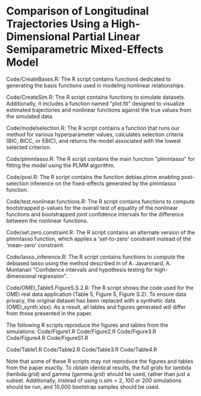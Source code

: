 # Comparison of Longitudinal Trajectories Using a High-Dimensional Partial Linear Semiparametric Mixed-Effects Model

Code/CreateBases.R: The R script contains functions dedicated to generating the basis functions used in modeling nonlinear relationships.

Code/CreateSim.R: The R script contains functions to simulate datasets. Additionally, it includes a function named "plot.fit" designed to visualize estimated trajectories and nonlinear functions against the true values from the simulated data.

Code/modelselection.R: The R script contains a function that runs our method for various hyperparameter values, calculates selection criteria (BIC, BICC, or EBIC), and returns the model associated with the lowest selected criterion.

Code/plmmlasso.R: The R script contains the main function "plmmlasso" for fitting the model using the PLMM algorithm.

Code/posi.R: The R script contains the function debias.plmm enabling post-selection inference on the fixed-effects generated by the plmmlasso function.

Code/test.nonlinear.functions.R: The R script contains functions to compute bootstrapped p-values for the overall test of equality of the nonlinear functions and bootstrapped joint confidence intervals for the difference between the nonlinear functions.

Code/set.zero.constraint.R: The R script contains an alternate version of the plmmlasso function, which applies a 'set-to-zero' constraint instead of the 'mean-zero' constraint.

Code/lasso_inference.R: The R script contains functions to compute the debiased lasso using the method described in of A. Javanmard, A. Montanari "Confidence intervals and hypothesis testing for high-dimensional regression".

Code/OMEI_Table5.Figure5.S.2.R: The R script shows the code used for the OMEI real data application (Table 5, Figure 5, Figure S.2). To ensure data privacy, the original dataset has been replaced with a synthetic data (OMEI_synth.xlsx). As a result, all tables and figures generated will differ from those presented in the paper.

The following R scripts reproduce the figures and tables from the simulations:
Code/Figure1.R
Code/Figure2.R
Code/Figure3.R
Code/Figure4.R
Code/FigureS1.R

Code/Table1.R
Code/Table2.R
Code/Table3.R
Code/Table4.R

Note that some of these R scripts may not reproduce the figures and tables from the paper exactly. To obtain identical results, the full grids for lambda (lambda.grid) and gamma (gamma.grid) should be used, rather than just a subset. Additionally, instead of using n.sim = 2, 100 or 200 simulations should be run, and 10,000 bootstrap samples should be used.
